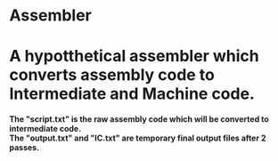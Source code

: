 # Assembler

<h1> A hypotthetical assembler which converts assembly code to Intermediate and Machine code.<br> </h1>
<h4>The "script.txt" is the raw assembly code which will be converted to intermediate code.<br> The "output.txt" and "IC.txt" are temporary final output files after 2 passes.</h4>
